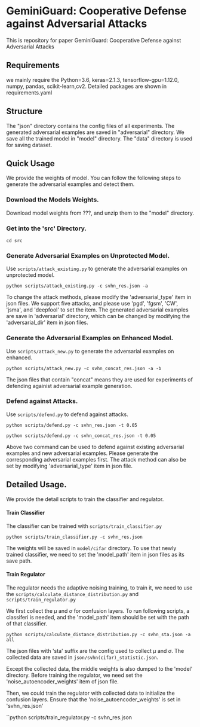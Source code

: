 # GeminiGuard: Cooperative Defense against Adversarial Attacks

This is repository for paper GeminiGuard: Cooperative Defense against Adversarial Attacks

## Requirements
we mainly require the Python=3.6, keras=2.1.3, tensorflow-gpu=1.12.0, numpy, pandas, scikit-learn,cv2.
Detailed packages are shown in requirements.yaml

## Structure
The "json" directory contains the config files of all experiments.
The generated adversarial examples are saved in "adversarial" directory.
We save all the trained model in "model" directory.
The "data" directory is used for saving dataset.


## Quick Usage
We provide the weights of model.
You can follow the following steps to generate the adversarial examples and detect them.

### Download the Models Weights.
Download model weights from ???, and unzip them to the "model" directory.

### Get into the 'src' Directory.

``cd src``

### Generate Adversarial Examples on Unprotected Model.
Use ``scripts/attack_existing.py`` to generate the adversarial examples on unprotected model.

``python scripts/attack_existing.py -c svhn_res.json -a``

To change the attack methods, please modify the 'adversarial_type' item in json files. We support five attacks, and please use 'pgd', 'fgsm', 'CW', 'jsma', and 'deepfool' to set the item. The generated adversarial examples are save in 'adversarial' directory, which can be changed by modifying the 'adversarial_dir' item in json files.

### Generate the Adversarial Examples on Enhanced Model.
Use ``scripts/attack_new.py`` to generate the adversarial examples on enhanced.

``python scripts/attack_new.py -c svhn_concat_res.json -a -b``

The json files that contain "concat" means they are used for experiments of defending againist adversarial example generation.

### Defend against Attacks.
Use ``scripts/defend.py`` to defend against attacks.

``python scripts/defend.py -c svhn_res.json -t 0.05``

``python scripts/defend.py -c svhn_concat_res.json -t 0.05``

Above two command can be used to defend against existing adversarial examples and new adversarial examples.
Please generate the corresponding adversarial examples first.
The attack method can also be set by modifying 'adversarial_type' item in json file.

## Detailed Usage.
We provide the detail scripts to train the classifier and regulator.

#### Train Classifier
The classifier can be trained with ``scripts/train_classifier.py``

``python scripts/train_classifier.py -c svhn_res.json``

The weights will be saved in ``model/cifar`` directory.
To use that newly trained classifier, we need to set the 'model_path' item in json files as its save path.

#### Train Regulator
The regulator needs the adaptive noising training, to train it, we need to use the ``scripts/calculate_distance_distribution.py`` and ``scripts/train_regulator.py``

We first collect the $\mu$ and $\sigma$ for confusion layers. To run following scripts, a classiferi is needed, and the 'model_path' item should be set with the path of that classifier.

``python scripts/calculate_distance_distribution.py -c svhn_sta.json -a all``

The json files with 'sta' suffix are the config used to collect $\mu$ and $\sigma$.
The collected data are saved in ``json/svhn(cifar)_statistic.json``.

Except the collected data, the middle weights is also dumped to the 'model' directory.
Before training the regulator, we need set the 'noise_autoencoder_weights' item of json file.

Then, we could train the regulator with collected data to initialize the confusion layers. Ensure that the 'noise_autoencoder_weights' is set in 'svhn_res.json'

``python scripts/train_regulator.py -c svhn_res.json 